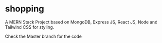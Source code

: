 # shopping
A MERN Stack Project based on MongoDB, Express JS, React JS, Node and Tailwind CSS for styling.

Check the Master branch for the code
